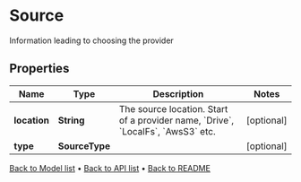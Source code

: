 

# Source

Information leading to choosing the provider

## Properties

| Name | Type | Description | Notes |
|------------ | ------------- | ------------- | -------------|
|**location** | **String** | The source location. Start of a provider name, &#x60;Drive&#x60;, &#x60;LocalFs&#x60;, &#x60;AwsS3&#x60; etc. |  [optional] |
|**type** | **SourceType** |  |  [optional] |



[Back to Model list](../README.md#documentation-for-models) &#8226; [Back to API list](../README.md#documentation-for-api-endpoints) &#8226; [Back to README](../README.md)


